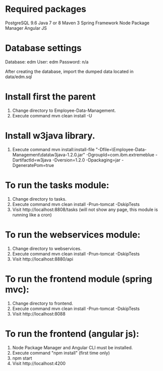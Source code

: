 # Required packages
PostgreSQL 9.6
Java 7 or 8
Maven 3
Spring Framework
Node Package Manager
Angular JS

# Database settings
Database: edm
User: edm
Password: n/a

After creating the database, import the dumped data located in data/edm.sql
# Install first the parent
1. Change directory to Employee-Data-Management.
2. Execute command mvn clean install -U

# Install w3java library.
1. Execute command mvn install:install-file "-Dfile=<YOUR DIRECTORY>\Employee-Data-Management\data\w3java-1.2.0.jar" -DgroupId=com.ibm.extremeblue -DartifactId=w3java -Dversion=1.2.0 -Dpackaging=jar -DgeneratePom=true

# To run the tasks module:
1. Change directory to tasks.
2. Execute command mvn clean install -Prun-tomcat -DskipTests
3. Visit http://localhost:8808/tasks (will not show any page, this module is running like a cron)

# To run the webservices module:
1. Change directory to webservices.
2. Execute command mvn clean install -Prun-tomcat -DskipTests
3. Visit http://localhost:8880/api

# To run the frontend module (spring mvc):
1. Change directory to frontend.
2. Execute command mvn clean install -Prun-tomcat -DskipTests
3. Visit http://localhost:8088

# To run the frontend (angular js):
1. Node Package Manager and Angular CLI must be installed.
2. Execute command "npm install" (first time only)
3. npm start
4. Visit http://localhost:4200

